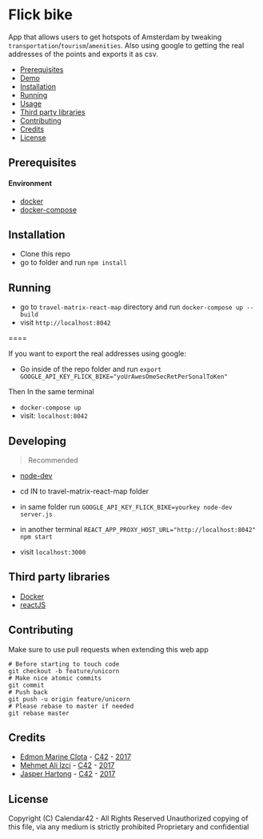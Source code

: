 # Flick bike

App that allows users to get hotspots of Amsterdam by tweaking `transportation`/`tourism`/`amenities`.
Also using google to getting the real addresses of the points and exports it as csv.

<!-- MarkdownTOC -->

- [Prerequisites](#prerequisites)
- [Demo](#demo)
- [Installation](#installation)
- [Running](#running)
- [Usage](#usage)
- [Third party libraries](#third-party-libraries)
- [Contributing](#contributing)
- [Credits](#credits)
- [License](#license)

<!-- /MarkdownTOC -->

## Prerequisites

#### Environment

* [docker](https://github.com/fgnass/node-dev)
* [docker-compose](https://docs.docker.com/compose/)


## Installation

* Clone this repo
* go to folder and run `npm install`

## Running

* go to `travel-matrix-react-map` directory and run `docker-compose up --build`
* visit `http://localhost:8042`


====

If you want to export the real addresses using google:

* Go inside of the repo folder and run `export GOOGLE_API_KEY_FLICK_BIKE="yoUrAwesOmeSecRetPerSonalToKen"`

Then In the same terminal

* `docker-compose up`
* visit: `localhost:8042`

## Developing

> Recommended

* [node-dev](https://github.com/fgnass/node-dev)

* cd IN to travel-matrix-react-map folder

* in same folder run `GOOGLE_API_KEY_FLICK_BIKE=yourkey node-dev server.js`
* in another terminal `REACT_APP_PROXY_HOST_URL="http://localhost:8042" npm start`
* visit `localhost:3000`


## Third party libraries

* [Docker](https://www.docker.com/)
* [reactJS](https://facebook.github.io/react/)


## Contributing

Make sure to use pull requests when extending this web app

```
# Before starting to touch code
git checkout -b feature/unicorn
# Make nice atomic commits
git commit
# Push back
git push -u origin feature/unicorn
# Please rebase to master if needed
git rebase master
```

## Credits

* [Edmon Marine Clota](https://github.com/comlaterra) - [C42](https://github.com/calendar42) - [2017](http://www.onthisday.com/events/date/2017)
* [Mehmet Ali Izci](https://github.com/mmehmetAliIzci) - [C42](https://github.com/calendar42) - [2017](http://www.onthisday.com/events/date/2017)
* [Jasper Hartong](https://github.com/clinct) - [C42](https://github.com/calendar42) - [2017](http://www.onthisday.com/events/date/2017)

## License

Copyright (C) Calendar42 - All Rights Reserved
Unauthorized copying of this file, via any medium is strictly prohibited
Proprietary and confidential
